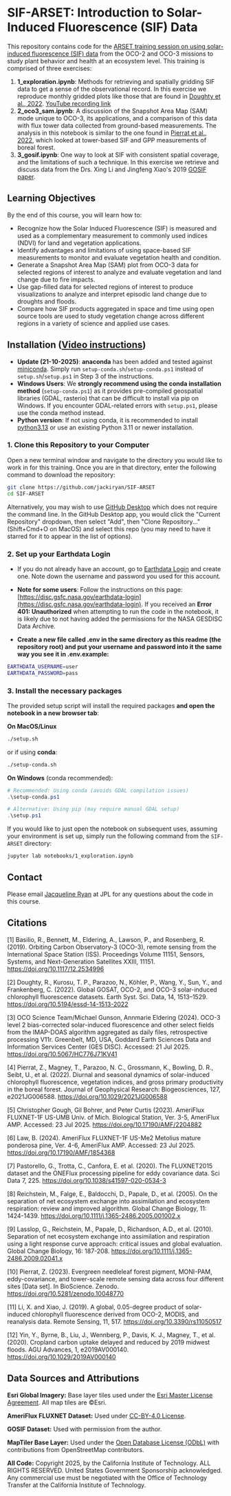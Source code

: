 # SIF-ARSET: Introduction to Solar-Induced Fluorescence (SIF) Data

This repository contains code for the [ARSET training session on using solar-induced fluorescence (SIF) data](https://www.earthdata.nasa.gov/learn/trainings/solar-induced-fluorescence-sif-observations-assessing-vegetation-changes-related) from the OCO-2 and OCO-3 missions to study plant behavior and health at an ecosystem level. This training is comprised of three exercises:

1. **1_exploration.ipynb**: Methods for retrieving and spatially gridding SIF data to get a sense of the observational record. In this exercise we reproduce monthly gridded plots like those that are found in [Doughty et al., 2022](https://doi.org/10.5194/essd-14-1513-2022). [YouTube recording link](https://www.youtube.com/watch?v=6_XKD3wrJ1g)
2. **2_oco3_sam.ipynb**: A discussion of the Snapshot Area Map (SAM) mode unique to OCO-3, its applications, and a comparison of this data with flux tower data collected from ground-based measurements. The analysis in this notebook is similar to the one found in [Pierrat et al., 2022](https://doi.org/10.1029/2021JG006588), which looked at tower-based SIF and GPP measurements of boreal forest.
3. **3_gosif.ipynb**: One way to look at SIF with consistent spatial coverage, and the limitations of such a technique. In this exercise we retrieve and discuss data from the Drs. Xing Li and Jingfeng Xiao's 2019 [GOSIF paper](https://doi.org/10.3390/rs11050517).

## Learning Objectives

By the end of this course, you will learn how to:

* Recognize how the Solar Induced Fluorescence (SIF) is measured and used as a complementary measurement to commonly used indices (NDVI) for land and vegetation applications.
* Identify advantages and limitations of using space-based SIF measurements to monitor and evaluate vegetation health and condition.
* Generate a Snapshot Area Map (SAM) plot from OCO-3 data for selected regions of interest to analyze and evaluate vegetation and land change due to fire impacts.
* Use gap-filled data for selected regions of interest to produce visualizations to analyze and interpret episodic land change due to droughts and floods.
* Compare how SIF products aggregated in space and time using open source tools are used to study vegetation change across different regions in a variety of science and applied use cases.

## Installation ([Video instructions](https://www.youtube.com/watch?v=6_XKD3wrJ1g&t=1885s))

* **Update (21-10-2025)**: **anaconda** has been added and tested against [miniconda](https://www.anaconda.com/docs/getting-started/miniconda/install). Simply run `setup-conda.sh`/`setup-conda.ps1` instead of `setup.sh`/`setup.ps1` in Step 3 of the instructions.
* **Windows Users**: We **strongly recommend using the conda installation method** (`setup-conda.ps1`) as it provides pre-compiled geospatial libraries (GDAL, rasterio) that can be difficult to install via pip on Windows. If you encounter GDAL-related errors with `setup.ps1`, please use the conda method instead.
* **Python version**: If not using conda, it is recommended to install [python3.13](https://www.python.org/downloads/release/python-3139/) or use an existing Python 3.11 or newer installation.

### 1. Clone this Repository to your Computer

Open a new terminal window and navigate to the directory you would like to work in for this training. Once you are in that directory, enter the following command to download the repository:

```bash
git clone https://github.com/jackiryan/SIF-ARSET
cd SIF-ARSET
```

Alternatively, you may wish to use [GitHub Desktop](https://desktop.github.com/download/) which does not require the command line. In the GitHub Desktop app, you would click the "Current Repository" dropdown, then select "Add", then "Clone Repository..." (Shift+Cmd+O on MacOS) and select this repo (you may need to have it starred for it to appear in the list of options). 

### 2. Set up your Earthdata Login

* If you do not already have an account, go to [Earthdata Login](https://urs.earthdata.nasa.gov/) and create one. Note down the username and password you used for this account.

* **Note for some users**: Follow the instructions on this page: [https://disc.gsfc.nasa.gov/earthdata-login](https://disc.gsfc.nasa.gov/earthdata-login). If you received an **Error 401: Unauthorized** when attempting to run the code in the notebook, it is likely due to not having added the permissions for the NASA GESDISC Data Archive.

* **Create a new file called .env in the same directory as this readme (the repository root) and put your username and password into it the same way you see it in .env.example:**
```bash
EARTHDATA_USERNAME=user
EARTHDATA_PASSWORD=pass
```

### 3. Install the necessary packages

The provided setup script will install the required packages **and open the notebook in a new browser tab**:

**On MacOS/Linux**
```bash
./setup.sh
```
or if using **conda**:
```bash
./setup-conda.sh
```

**On Windows** (conda recommended):
```powershell
# Recommended: Using conda (avoids GDAL compilation issues)
.\setup-conda.ps1

# Alternative: Using pip (may require manual GDAL setup)
.\setup.ps1
```

If you would like to just open the notebook on subsequent uses, assuming your environment is set up, simply run the following command from the `SIF-ARSET` directory:

```bash
jupyter lab notebooks/1_exploration.ipynb
```

## Contact

Please email [Jacqueline Ryan](mailto:Jacqueline.Ryan@jpl.nasa.gov) at JPL for any questions about the code in this course.

## Citations

[1] Basilio, R., Bennett, M., Eldering, A., Lawson, P., and Rosenberg, R. (2019). Orbiting Carbon Observatory-3 (OCO-3), remote sensing from the International Space Station (ISS). Proceedings Volume 11151, Sensors, Systems, and Next-Generation Satellites XXIII, 11151. https://doi.org/10.1117/12.2534996

[2] Doughty, R., Kurosu, T. P., Parazoo, N., Köhler, P., Wang, Y., Sun, Y., and Frankenberg, C. (2022). Global GOSAT, OCO-2, and OCO-3 solar-induced chlorophyll fluorescence datasets. Earth Syst. Sci. Data, 14, 1513–1529. https://doi.org/10.5194/essd-14-1513-2022

[3] OCO Science Team/Michael Gunson, Annmarie Eldering (2024). OCO-3 level 2 bias-corrected solar-induced fluorescence and other select fields from the IMAP-DOAS algorithm aggregated as daily files, retrospective processing V11r. Greenbelt, MD, USA, Goddard Earth Sciences Data and Information Services Center (GES DISC). Accessed: 21 Jul 2025. https://doi.org/10.5067/HC776J71KV41

[4] Pierrat, Z., Magney, T., Parazoo, N. C., Grossmann, K., Bowling, D. R., Seibt, U., et al. (2022). Diurnal and seasonal dynamics of solar-induced chlorophyll fluorescence, vegetation indices, and gross primary productivity in the boreal forest. Journal of Geophysical Research: Biogeosciences, 127, e2021JG006588. https://doi.org/10.1029/2021JG006588

[5] Christopher Gough, Gil Bohrer, and Peter Curtis (2023). AmeriFlux FLUXNET-1F US-UMB Univ. of Mich. Biological Station, Ver. 3-5, AmeriFlux AMP. Accessed: 23 Jul 2025. https://doi.org/10.17190/AMF/2204882

[6] Law, B. (2024). AmeriFlux FLUXNET-1F US-Me2 Metolius mature ponderosa pine, Ver. 4-6, AmeriFlux AMP. Accessed: 23 Jul 2025. https://doi.org/10.17190/AMF/1854368

[7] Pastorello, G., Trotta, C., Canfora, E. et al. (2020). The FLUXNET2015 dataset and the ONEFlux processing pipeline for eddy covariance data. Sci Data 7, 225. https://doi.org/10.1038/s41597-020-0534-3

[8] Reichstein, M., Falge, E., Baldocchi, D., Papale, D., et al. (2005).  On the separation of net ecosystem exchange into assimilation and ecosystem respiration: review and improved algorithm. Global Change Biology, 11: 1424-1439. https://doi.org/10.1111/j.1365-2486.2005.001002.x

[9] Lasslop, G., Reichstein, M., Papale, D., Richardson, A.D., et al. (2010). Separation of net ecosystem exchange into assimilation and respiration using a light response curve approach: critical issues and global evaluation. Global Change Biology, 16: 187-208. https://doi.org/10.1111/j.1365-2486.2009.02041.x

[10] Pierrat, Z. (2023). Evergreen needleleaf forest pigment, MONI-PAM, eddy-covariance, and tower-scale remote sensing data across four different sites [Data set]. In BioScience. Zenodo. https://doi.org/10.5281/zenodo.10048770

[11] Li, X. and Xiao, J. (2019). A global, 0.05-degree product of solar-induced chlorophyll fluorescence derived from OCO-2, MODIS, and reanalysis data. Remote Sensing, 11, 517. https://doi.org/10.3390/rs11050517

[12] Yin, Y., Byrne, B., Liu, J., Wennberg, P., Davis, K. J., Magney, T., et al. (2020). Cropland carbon uptake delayed and reduced by 2019 midwest floods. AGU Advances, 1, e2019AV000140. https://doi.org/10.1029/2019AV000140


## Data Sources and Attributions

**Esri Global Imagery:** Base layer tiles used under the [Esri Master License Agreement](https://www.esri.com/content/dam/esrisites/en-us/media/legal/ma-full/ma-full.pdf). All map tiles are ©Esri.

**AmeriFlux FLUXNET Dataset:** Used under [CC-BY-4.0 License](https://ameriflux.lbl.gov/sites/siteinfo/US-Me2#data-citation).

**GOSIF Dataset:** Used with permission from the author.

**MapTiler Base Layer:** Used under the [Open Database License (ODbL)](https://opendatacommons.org/licenses/odbl/) with contributions from OpenStreetMap contributors.

**All Code:** Copyright 2025, by the California Institute of Technology. ALL RIGHTS RESERVED. United States Government Sponsorship acknowledged. Any commercial use must be negotiated with the Office of Technology Transfer at the California Institute of Technology.
